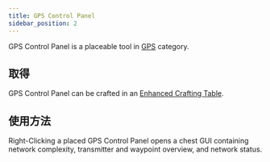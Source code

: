 ```yaml
---
title: GPS Control Panel
sidebar_position: 2
---
```


GPS Control Panel is a placeable tool in [GPS](GPS.md) category.

## 取得

GPS Control Panel can be crafted in an [Enhanced Crafting Table](../Basic-Machines/Enhanced-Crafting-Table.md).

## 使用方法

Right-Clicking a placed GPS Control Panel opens a chest GUI containing network complexity, transmitter and waypoint overview, and network status.
